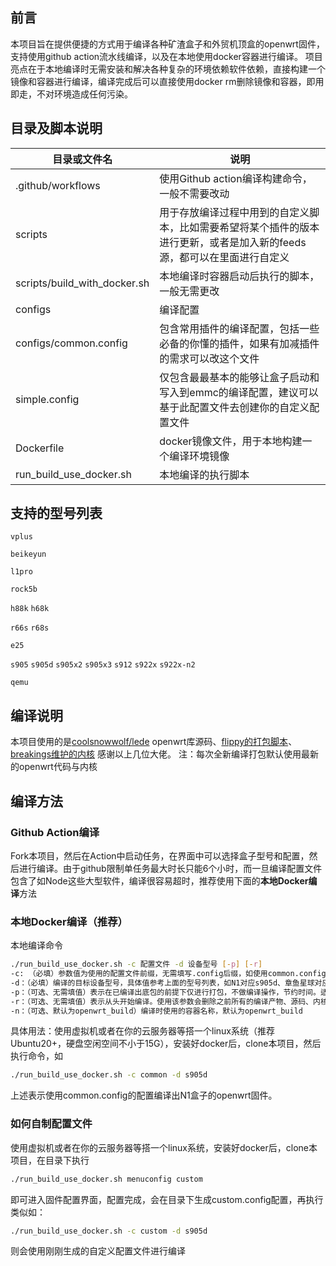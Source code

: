 ## 前言
本项目旨在提供便捷的方式用于编译各种矿渣盒子和外贸机顶盒的openwrt固件，支持使用github action流水线编译，以及在本地使用docker容器进行编译。
项目亮点在于本地编译时无需安装和解决各种复杂的环境依赖软件依赖，直接构建一个镜像和容器进行编译，编译完成后可以直接使用docker rm删除镜像和容器，即用即走，不对环境造成任何污染。

## 目录及脚本说明

| 目录或文件名             | 说明                  |
|------------------------|----------------------|
|.github/workflows|使用Github action编译构建命令，一般不需要改动
|scripts|用于存放编译过程中用到的自定义脚本，比如需要希望将某个插件的版本进行更新，或者是加入新的feeds源，都可以在里面进行自定义
|scripts/build_with_docker.sh|本地编译时容器启动后执行的脚本，一般无需更改
|configs|编译配置
|configs/common.config|包含常用插件的编译配置，包括一些必备的你懂的插件，如果有加减插件的需求可以改这个文件
|simple.config|仅包含最最基本的能够让盒子启动和写入到emmc的编译配置，建议可以基于此配置文件去创建你的自定义配置文件
|Dockerfile|docker镜像文件，用于本地构建一个编译环境镜像
|run_build_use_docker.sh|本地编译的执行脚本

## 支持的型号列表
`vplus`

`beikeyun`

`l1pro`

`rock5b`

`h88k` `h68k`

`r66s` `r68s`

`e25`

`s905` `s905d` `s905x2` `s905x3` `s912` `s922x` `s922x-n2`

`qemu`

## 编译说明
本项目使用的是[coolsnowwolf/lede](https://github.com/coolsnowwolf/lede) openwrt库源码、[flippy的打包脚本](https://github.com/unifreq/openwrt_packit)、[breakings维护的内核](https://github.com/breakings/OpenWrt) 感谢以上几位大佬。
注：每次全新编译打包默认使用最新的openwrt代码与内核

## 编译方法
### Github Action编译
Fork本项目，然后在Action中启动任务，在界面中可以选择盒子型号和配置，然后进行编译。由于github限制单任务最大时长只能6个小时，而一旦编译配置文件包含了如Node这些大型软件，编译很容易超时，推荐使用下面的**本地Docker编译**方法

### 本地Docker编译（推荐）
本地编译命令
```bash
./run_build_use_docker.sh -c 配置文件 -d 设备型号 [-p] [-r]
-c: （必填）参数值为使用的配置文件前缀，无需填写.config后缀，如使用common.config则只需填.config
-d：（必填）编译的目标设备型号，具体值参考上面的型号列表，如N1对应s905d、章鱼星球对应s912
-p：（可选、无需填值）表示在已编译出底包的前提下仅进行打包，不做编译操作，节约时间。适用于需要使用同个底包打包出多种盒子镜像的场景
-r：（可选、无需填值）表示从头开始编译。使用该参数会删除之前所有的编译产物、源码、内核，重新拉取最新的源码和内核进行编译，实际效果和首次编译一样
-n：（可选、默认为openwrt_build）编译时使用的容器名称，默认为openwrt_build
```
具体用法：使用虚拟机或者在你的云服务器等搭一个linux系统（推荐Ubuntu20+，硬盘空闲空间不小于15G），安装好docker后，clone本项目，然后执行命令，如
```bash
./run_build_use_docker.sh -c common -d s905d
```
上述表示使用common.config的配置编译出N1盒子的openwrt固件。
### 如何自制配置文件
使用虚拟机或者在你的云服务器等搭一个linux系统，安装好docker后，clone本项目，在目录下执行
```bash
./run_build_use_docker.sh menuconfig custom
```
即可进入固件配置界面，配置完成，会在目录下生成custom.config配置，再执行类似如：
```bash
./run_build_use_docker.sh -c custom -d s905d
```
则会使用刚刚生成的自定义配置文件进行编译
